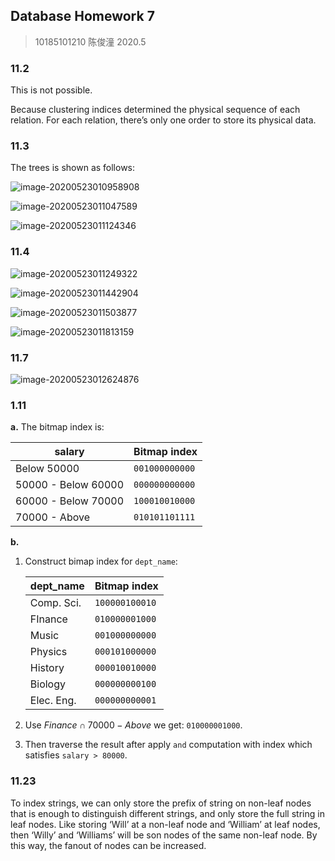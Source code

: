## Database Homework 7

> 10185101210 陈俊潼
> 2020.5

### 11.2

This is not possible.

Because clustering indices determined the physical sequence of each relation. For each relation, there’s only one order to store its physical data.

### 11.3

The trees is shown as follows:

![image-20200523010958908](https://billc.oss-cn-shanghai.aliyuncs.com/img/2020-05-23-CaRbjw.png)

![image-20200523011047589](https://billc.oss-cn-shanghai.aliyuncs.com/img/2020-05-23-wU1Ny1.png)

![image-20200523011124346](https://billc.oss-cn-shanghai.aliyuncs.com/img/2020-05-23-9IXYCe.png)

### 11.4

![image-20200523011249322](https://billc.oss-cn-shanghai.aliyuncs.com/img/2020-05-23-0z0nFt.png)

![image-20200523011442904](https://billc.oss-cn-shanghai.aliyuncs.com/img/2020-05-23-PeDZ7h.png)

![image-20200523011503877](https://billc.oss-cn-shanghai.aliyuncs.com/img/2020-05-23-uuS8Uj.png)

![image-20200523011813159](https://billc.oss-cn-shanghai.aliyuncs.com/img/2020-05-23-aFE85q.png)


### 11.7

![image-20200523012624876](https://billc.oss-cn-shanghai.aliyuncs.com/img/2020-05-23-NxtMLH.png)

### 1.11

**a.** The bitmap index is:

| salary | Bitmap index |
| ------ | ------------ |
|Below 50000| `001000000000`|
|50000 - Below 60000| `000000000000`|
|60000 - Below 70000| `100010010000`|
|70000 - Above|`010101101111`|

**b.**

1. Construct bimap index for `dept_name`:

   | dept_name  | Bitmap index   |
   | ---------- | -------------- |
   | Comp. Sci. | `100000100010` |
   | FInance    | `010000001000` |
   | Music      | `001000000000` |
   | Physics    | `000101000000` |
   | History    | `000010010000` |
   | Biology    | `000000000100` |
   | Elec. Eng. | `000000000001` |

2. Use $Finance \cap 70000 - Above$ we get: `010000001000`.

3. Then traverse the result after apply `and` computation with index which satisfies `salary > 80000`.

### 11.23

To index strings, we can only store the prefix of string on non-leaf nodes that is enough to distinguish different strings, and only store the full string in leaf nodes. Like storing ‘Will’ at a non-leaf node and ‘William’ at leaf nodes, then ‘Willy’ and ‘Williams’ will be son nodes of the same non-leaf node. By this way, the fanout of nodes can be increased.